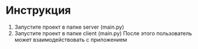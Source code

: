 # Инструкция
1) Запустите проект в папке server (main.py)
2) Запустите проект в папке client (main.py)
После этого пользователь может взаимодействовать с приложением
